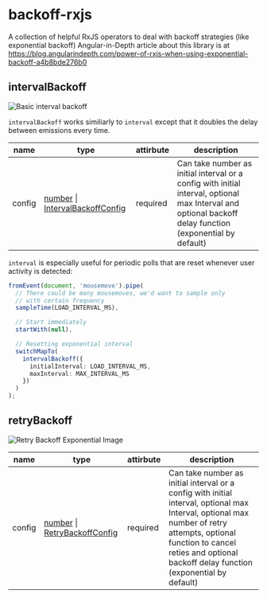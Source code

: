 # backoff-rxjs

A collection of helpful RxJS operators to deal with backoff strategies (like exponential backoff)
Angular-in-Depth article about this library is at https://blog.angularindepth.com/power-of-rxjs-when-using-exponential-backoff-a4b8bde276b0

## intervalBackoff

![Basic interval backoff](./intervalBackoffBasic.svg)

`intervalBackoff` works similiarly to `interval` except that it doubles the delay between emissions every time.

| name   | type                                                                                                                                                                                                                                                           | attirbute | description                                                                                                                                               |
| ------ | -------------------------------------------------------------------------------------------------------------------------------------------------------------------------------------------------------------------------------------------------------------- | --------- | --------------------------------------------------------------------------------------------------------------------------------------------------------- |
| config | [number](https://developer.mozilla.org/en-US/docs/Web/JavaScript/Reference/Global_Objects/Number) \| [IntervalBackoffConfig](https://github.com/alex-okrushko/backoff-rxjs/blob/bddb11d6d06d2d2ccdeb12e3c779bc3ae03311db/src/observable/intervalBackoff.ts#L6) | required  | Can take number as initial interval or a config with initial interval, optional max Interval and optional backoff delay function (exponential by default) |

`interval` is especially useful for periodic polls that are reset whenever user activity is detected:

```ts
fromEvent(document, 'mousemove').pipe(
  // There could be many mousemoves, we'd want to sample only
  // with certain frequency
  sampleTime(LOAD_INTERVAL_MS),

  // Start immediately
  startWith(null),

  // Resetting exponential interval
  switchMapTo(
    intervalBackoff({
      initialInterval: LOAD_INTERVAL_MS,
      maxInterval: MAX_INTERVAL_MS
    })
  )
);
```

## retryBackoff

![Retry Backoff Exponential Image](./retryBackoff.svg)

| name   | type                                                                                                                                                                                                                                                    | attirbute | description                                                                                                                                                                                                                          |
| ------ | ------------------------------------------------------------------------------------------------------------------------------------------------------------------------------------------------------------------------------------------------------- | --------- | ------------------------------------------------------------------------------------------------------------------------------------------------------------------------------------------------------------------------------------ |
| config | [number](https://developer.mozilla.org/en-US/docs/Web/JavaScript/Reference/Global_Objects/Number) \| [RetryBackoffConfig](https://github.com/alex-okrushko/backoff-rxjs/blob/master/src/operators/retryBackoff.ts#L6) | required  | Can take number as initial interval or a config with initial interval, optional max Interval, optional max number of retry attempts, optional function to cancel reties and optional backoff delay function (exponential by default) |
